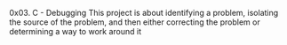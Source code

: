 0x03. C - Debugging
This project is about identifying a problem, isolating the source of the problem, and then either correcting the problem or determining a way to work around it
